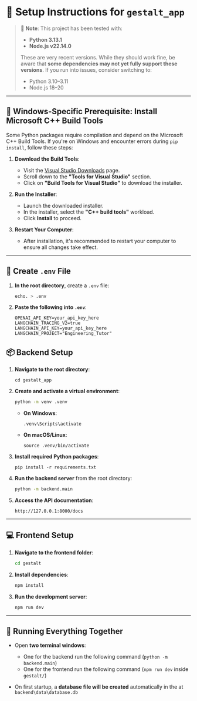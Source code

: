 # 🚀 Setup Instructions for `gestalt_app`

> 🧠 **Note**: This project has been tested with:
>
> - **Python 3.13.1**
> - **Node.js v22.14.0**
>
> These are very recent versions. While they should work fine, be aware that **some dependencies may not yet fully support these versions**. If you run into issues, consider switching to:
> - Python 3.10–3.11
> - Node.js 18–20

---

## 🔧 Windows-Specific Prerequisite: Install Microsoft C++ Build Tools

Some Python packages require compilation and depend on the Microsoft C++ Build Tools. If you're on Windows and encounter errors during `pip install`, follow these steps:

1. **Download the Build Tools**:
   - Visit the [Visual Studio Downloads](https://visualstudio.microsoft.com/downloads/) page.
   - Scroll down to the **"Tools for Visual Studio"** section.
   - Click on **"Build Tools for Visual Studio"** to download the installer.

2. **Run the Installer**:
   - Launch the downloaded installer.
   - In the installer, select the **"C++ build tools"** workload.
   - Click **Install** to proceed.
1. **Restart Your Computer**:
   - After installation, it's recommended to restart your computer to ensure all changes take effect.

---

## 🔐 Create `.env` File

1. **In the root directory**, create a `.env` file:
   ```bash
   echo. > .env
   ```

2. **Paste the following into `.env`**:
   ```
   OPENAI_API_KEY=your_api_key_here
   LANGCHAIN_TRACING_V2=true
   LANGCHAIN_API_KEY=your_api_key_here
   LANGCHAIN_PROJECT="Engineering_Tutor"
   ```


## 📦 Backend Setup

1. **Navigate to the root directory**:
   ```
   cd gestalt_app
   ```

2. **Create and activate a virtual environment**:
   ```bash
   python -m venv .venv
   ```

   - **On Windows**:
     ```
     .venv\Scripts\activate
     ```
   - **On macOS/Linux**:
     ```
     source .venv/bin/activate
     ```

3. **Install required Python packages**:
   ```
   pip install -r requirements.txt
   ```

4. **Run the backend server** from the root directory:
   ```bash
   python -m backend.main
   ```

5. **Access the API documentation**:
   ```
   http://127.0.0.1:8000/docs
   ```

---

## 💻 Frontend Setup

1. **Navigate to the frontend folder**:
   ```bash
   cd gestalt
   ```

2. **Install dependencies**:
   ```bash
   npm install
   ```

3. **Run the development server**:
   ```bash
   npm run dev
   ```

---

## 🔄 Running Everything Together

- Open **two terminal windows**:
  - One for the backend run the following command (`python -m backend.main`)
  - One for the frontend run the following command  (`npm run dev` inside `gestalt/`)

- On first startup, a **database file will be created** automatically in the at `backend\data\database.db`


